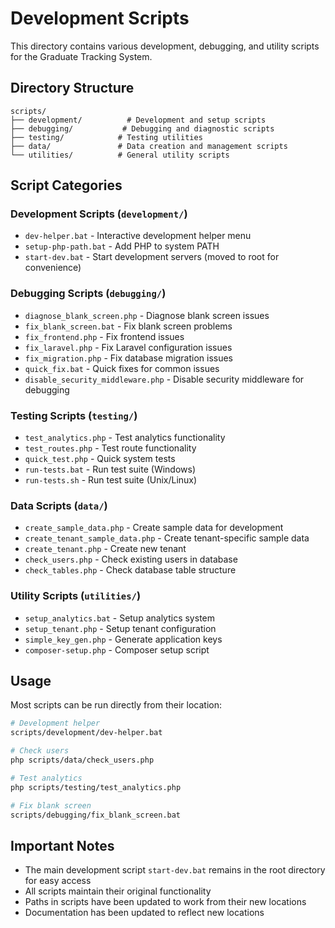 # Development Scripts

This directory contains various development, debugging, and utility scripts for the Graduate Tracking System.

## Directory Structure

```
scripts/
├── development/          # Development and setup scripts
├── debugging/           # Debugging and diagnostic scripts
├── testing/            # Testing utilities
├── data/               # Data creation and management scripts
└── utilities/          # General utility scripts
```

## Script Categories

### Development Scripts (`development/`)
- `dev-helper.bat` - Interactive development helper menu
- `setup-php-path.bat` - Add PHP to system PATH
- `start-dev.bat` - Start development servers (moved to root for convenience)

### Debugging Scripts (`debugging/`)
- `diagnose_blank_screen.php` - Diagnose blank screen issues
- `fix_blank_screen.bat` - Fix blank screen problems
- `fix_frontend.php` - Fix frontend issues
- `fix_laravel.php` - Fix Laravel configuration issues
- `fix_migration.php` - Fix database migration issues
- `quick_fix.bat` - Quick fixes for common issues
- `disable_security_middleware.php` - Disable security middleware for debugging

### Testing Scripts (`testing/`)
- `test_analytics.php` - Test analytics functionality
- `test_routes.php` - Test route functionality
- `quick_test.php` - Quick system tests
- `run-tests.bat` - Run test suite (Windows)
- `run-tests.sh` - Run test suite (Unix/Linux)

### Data Scripts (`data/`)
- `create_sample_data.php` - Create sample data for development
- `create_tenant_sample_data.php` - Create tenant-specific sample data
- `create_tenant.php` - Create new tenant
- `check_users.php` - Check existing users in database
- `check_tables.php` - Check database table structure

### Utility Scripts (`utilities/`)
- `setup_analytics.bat` - Setup analytics system
- `setup_tenant.php` - Setup tenant configuration
- `simple_key_gen.php` - Generate application keys
- `composer-setup.php` - Composer setup script

## Usage

Most scripts can be run directly from their location:

```bash
# Development helper
scripts/development/dev-helper.bat

# Check users
php scripts/data/check_users.php

# Test analytics
php scripts/testing/test_analytics.php

# Fix blank screen
scripts/debugging/fix_blank_screen.bat
```

## Important Notes

- The main development script `start-dev.bat` remains in the root directory for easy access
- All scripts maintain their original functionality
- Paths in scripts have been updated to work from their new locations
- Documentation has been updated to reflect new locations